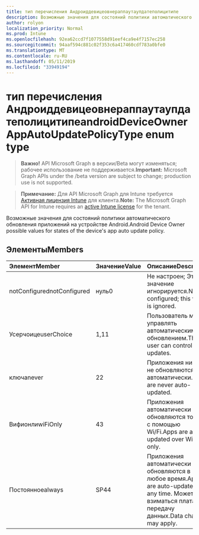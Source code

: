 ```yaml
---
title: тип перечисления Андроиддевицеовнераппаутаупдатеполицитипе
description: Возможные значения для состояний политики автоматического обновления приложений на устройстве Android.
author: rolyon
localization_priority: Normal
ms.prod: Intune
ms.openlocfilehash: 92ea62ccd7f1077558d91eef4ca9e4f7157ec258
ms.sourcegitcommit: 94aaf594c881c02f353c6a417460cdf783a0bfe0
ms.translationtype: MT
ms.contentlocale: ru-RU
ms.lasthandoff: 05/11/2019
ms.locfileid: "33949194"
---
```

# <a name="androiddeviceownerappautoupdatepolicytype-enum-type"></a><span data-ttu-id="78f40-103">тип перечисления Андроиддевицеовнераппаутаупдатеполицитипе</span><span class="sxs-lookup"><span data-stu-id="78f40-103">androidDeviceOwnerAppAutoUpdatePolicyType enum type</span></span>

> <span data-ttu-id="78f40-104">**Важно!** API Microsoft Graph в версии/Beta могут изменяться; рабочее использование не поддерживается.</span><span class="sxs-lookup"><span data-stu-id="78f40-104">**Important:** Microsoft Graph APIs under the /beta version are subject to change; production use is not supported.</span></span>

> <span data-ttu-id="78f40-105">**Примечание:** Для API Microsoft Graph для Intune требуется [Активная лицензия Intune](https://go.microsoft.com/fwlink/?linkid=839381) для клиента.</span><span class="sxs-lookup"><span data-stu-id="78f40-105">**Note:** The Microsoft Graph API for Intune requires an [active Intune license](https://go.microsoft.com/fwlink/?linkid=839381) for the tenant.</span></span>

<span data-ttu-id="78f40-106">Возможные значения для состояний политики автоматического обновления приложений на устройстве Android.</span><span class="sxs-lookup"><span data-stu-id="78f40-106">Android Device Owner possible values for states of the device's app auto update policy.</span></span>

## <a name="members"></a><span data-ttu-id="78f40-107">Элементы</span><span class="sxs-lookup"><span data-stu-id="78f40-107">Members</span></span>
|<span data-ttu-id="78f40-108">Элемент</span><span class="sxs-lookup"><span data-stu-id="78f40-108">Member</span></span>|<span data-ttu-id="78f40-109">Значение</span><span class="sxs-lookup"><span data-stu-id="78f40-109">Value</span></span>|<span data-ttu-id="78f40-110">Описание</span><span class="sxs-lookup"><span data-stu-id="78f40-110">Description</span></span>|
|:---|:---|:---|
|<span data-ttu-id="78f40-111">notConfigured</span><span class="sxs-lookup"><span data-stu-id="78f40-111">notConfigured</span></span>|<span data-ttu-id="78f40-112">нуль</span><span class="sxs-lookup"><span data-stu-id="78f40-112">0</span></span>|<span data-ttu-id="78f40-113">Не настроен; Это значение игнорируется.</span><span class="sxs-lookup"><span data-stu-id="78f40-113">Not configured; this value is ignored.</span></span>|
|<span data-ttu-id="78f40-114">Усерчоице</span><span class="sxs-lookup"><span data-stu-id="78f40-114">userChoice</span></span>|<span data-ttu-id="78f40-115">1,1</span><span class="sxs-lookup"><span data-stu-id="78f40-115">1</span></span>|<span data-ttu-id="78f40-116">Пользователь может управлять автоматическим обновлением.</span><span class="sxs-lookup"><span data-stu-id="78f40-116">The user can control auto-updates.</span></span>|
|<span data-ttu-id="78f40-117">ключа</span><span class="sxs-lookup"><span data-stu-id="78f40-117">never</span></span>|<span data-ttu-id="78f40-118">2</span><span class="sxs-lookup"><span data-stu-id="78f40-118">2</span></span>|<span data-ttu-id="78f40-119">Приложения никогда не обновляются автоматически.</span><span class="sxs-lookup"><span data-stu-id="78f40-119">Apps are never auto-updated.</span></span>|
|<span data-ttu-id="78f40-120">Вифионли</span><span class="sxs-lookup"><span data-stu-id="78f40-120">wiFiOnly</span></span>|<span data-ttu-id="78f40-121">4</span><span class="sxs-lookup"><span data-stu-id="78f40-121">3</span></span>|<span data-ttu-id="78f40-122">Приложения автоматически обновляются только с помощью Wi/Fi.</span><span class="sxs-lookup"><span data-stu-id="78f40-122">Apps are auto-updated over Wi-Fi only.</span></span>|
|<span data-ttu-id="78f40-123">Постоянное</span><span class="sxs-lookup"><span data-stu-id="78f40-123">always</span></span>|<span data-ttu-id="78f40-124">SP4</span><span class="sxs-lookup"><span data-stu-id="78f40-124">4</span></span>|<span data-ttu-id="78f40-125">Приложения автоматически обновляются в любое время.</span><span class="sxs-lookup"><span data-stu-id="78f40-125">Apps are auto-updated at any time.</span></span> <span data-ttu-id="78f40-126">Может взиматься плата за передачу данных.</span><span class="sxs-lookup"><span data-stu-id="78f40-126">Data charges may apply.</span></span>|




